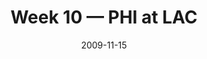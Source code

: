 ---
layout: game
title: Week 10 — PHI at LAC
season: 2009
game_id: 2009_10_PHI_SD
week: 10
date: 2009-11-15
home_team: LAC
away_team: PHI
final_home: 
final_away: 
pbp_url: /assets/data/pbp/2009/2009_10_PHI_SD.csv.gz
---